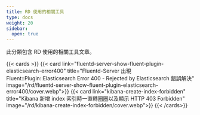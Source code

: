 ```yaml
---
title: RD 使用的相關工具
type: docs
weight: 20
sidebar:
  open: true
---
```


此分類包含 RD 使用的相關工具文章。

{{< cards >}}
{{< card link="fluentd-server-show-fluent-plugin-elasticsearch-error400" title="Fluentd-Server 出現 Fluent::Plugin::Elasticsearch Error 400 - Rejected by Elasticsearch 錯誤解決" image="/rd/fluentd-server-show-fluent-plugin-elasticsearch-error400/cover.webp">}}
{{< card link="kibana-create-index-forbidden" title="Kibana 新增 index 索引時一直轉圈圈以及顯示 HTTP 403 Forbidden" image="/rd/kibana-create-index-forbidden/cover.webp">}}
{{< /cards>}}
